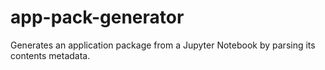 # app-pack-generator
Generates an application package from a Jupyter Notebook by parsing its contents metadata.
